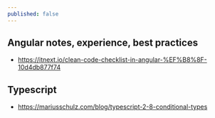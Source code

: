 ```yaml
---
published: false
---
```

## Angular notes, experience, best practices
- https://itnext.io/clean-code-checklist-in-angular-%EF%B8%8F-10d4db877f74

## Typescript
- https://mariusschulz.com/blog/typescript-2-8-conditional-types
